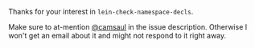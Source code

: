 Thanks for your interest in `lein-check-namespace-decls`.

Make sure to at-mention [@camsaul](https://github.com/camsaul) in the
issue description. Otherwise I won't get an email about it and might
not respond to it right away.
